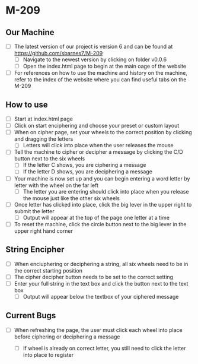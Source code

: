 # M-209
## Our Machine
- [ ] The latest version of our project is version 6 and can be found at https://github.com/sbarnes7/M-209
    - [ ] Navigate to the newest version by clicking on folder v0.0.6
    - [ ] Open the index.html page to begin at the main oage of the website
- [ ] For references on how to use the machine and history on the machine, refer to the index of the website where you can find useful tabs on the M-209
## How to use
 - [ ] Start at index.html page
 - [ ] Click on start enciphering and choose your preset or custom layout
 - [ ] When on cipher page, set your wheels to the correct position by clicking and dragging the letters
    - [ ] Letters will click into place when the user releases the mouse
- [ ] Tell the machine to cipher or decipher a message by clicking the C/D button next to the six wheels
    - [ ] If the letter C shows, you are ciphering a message
    - [ ] If the letter D shows, you are deciphering a message
- [ ] Your machine is now set up and you can begin entering a word letter by letter with the wheel on the far left
    - [ ] The letter you are entering should click into place when you release the mouse just like the other six wheels
- [ ] Once letter has clicked into place, click the big lever in the upper right to submit the letter
    - [ ] Output will appear at the top of the page one letter at a time
- [ ] To reset the machine, click the circle button next to the big lever in the upper right hand corner
## String Encipher
- [ ] When enciuphering or deciphering a string, all six wheels need to be in the correct starting position
- [ ] The cipher decipher button needs to be set to the correct setting
- [ ] Enter your full string in the text box and click the button next to the text box
    - [ ] Output will appear below the textbox of your ciphered message
## Current Bugs
- [ ] When refreshing the page, the user must click each wheel into place before ciphering or deciphering a message
    - [ ] If wheel is already on correct letter, you still need to click the letter into place to register 









